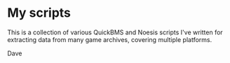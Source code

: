 # My scripts

This is a collection of various QuickBMS and Noesis scripts I've written for extracting data from many game archives, covering multiple platforms.


Dave
